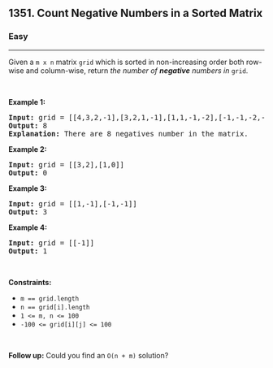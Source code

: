 <h2>1351. Count Negative Numbers in a Sorted Matrix</h2><h3>Easy</h3><hr><div style="user-select: auto;"><p style="user-select: auto;">Given a <code style="user-select: auto;">m x n</code> matrix <code style="user-select: auto;">grid</code> which is sorted in non-increasing order both row-wise and column-wise, return <em style="user-select: auto;">the number of <strong style="user-select: auto;">negative</strong> numbers in</em> <code style="user-select: auto;">grid</code>.</p>

<p style="user-select: auto;">&nbsp;</p>
<p style="user-select: auto;"><strong style="user-select: auto;">Example 1:</strong></p>

<pre style="user-select: auto;"><strong style="user-select: auto;">Input:</strong> grid = [[4,3,2,-1],[3,2,1,-1],[1,1,-1,-2],[-1,-1,-2,-3]]
<strong style="user-select: auto;">Output:</strong> 8
<strong style="user-select: auto;">Explanation:</strong> There are 8 negatives number in the matrix.
</pre>

<p style="user-select: auto;"><strong style="user-select: auto;">Example 2:</strong></p>

<pre style="user-select: auto;"><strong style="user-select: auto;">Input:</strong> grid = [[3,2],[1,0]]
<strong style="user-select: auto;">Output:</strong> 0
</pre>

<p style="user-select: auto;"><strong style="user-select: auto;">Example 3:</strong></p>

<pre style="user-select: auto;"><strong style="user-select: auto;">Input:</strong> grid = [[1,-1],[-1,-1]]
<strong style="user-select: auto;">Output:</strong> 3
</pre>

<p style="user-select: auto;"><strong style="user-select: auto;">Example 4:</strong></p>

<pre style="user-select: auto;"><strong style="user-select: auto;">Input:</strong> grid = [[-1]]
<strong style="user-select: auto;">Output:</strong> 1
</pre>

<p style="user-select: auto;">&nbsp;</p>
<p style="user-select: auto;"><strong style="user-select: auto;">Constraints:</strong></p>

<ul style="user-select: auto;">
	<li style="user-select: auto;"><code style="user-select: auto;">m == grid.length</code></li>
	<li style="user-select: auto;"><code style="user-select: auto;">n == grid[i].length</code></li>
	<li style="user-select: auto;"><code style="user-select: auto;">1 &lt;= m, n &lt;= 100</code></li>
	<li style="user-select: auto;"><code style="user-select: auto;">-100 &lt;= grid[i][j] &lt;= 100</code></li>
</ul>

<p style="user-select: auto;">&nbsp;</p>
<strong style="user-select: auto;">Follow up:</strong> Could you find an <code style="user-select: auto;">O(n + m)</code> solution?</div>
